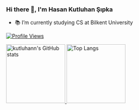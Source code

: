 ### Hi there 👋, I'm Hasan Kutluhan Şıpka
* 📚 I’m currently studying CS at Bilkent University

<p>
  <a href="https://github.com/kutluhann/">
    <img src="https://komarev.com/ghpvc/?username=kutluhann&label=Profile%20views&color=0e75b6&style=flat" alt="Profile Views"/>
  </a>
</p>

<a href="https://github.com/kutluhann/">
  <img src="https://github-readme-603.vercel.app/api?username=kutluhann&include_all_commits=true&count_private=true&show_icons=true&theme=dark&border_radius=12" height="160" alt="kutluhann's GitHub stats"/>
  <img src="https://github-readme-603.vercel.app/api/top-langs/?username=kutluhann&layout=compact&theme=dark&langs_count=8&border_radius=12" height="160" alt="Top Langs"/>
</a>
